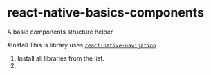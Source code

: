 # react-native-basics-components
A basic components structure helper

#Install
This is library uses [`react-native-navigation`](https://github.com/wix/react-native-navigation)

1. Install all libraries from the list.
2. 
